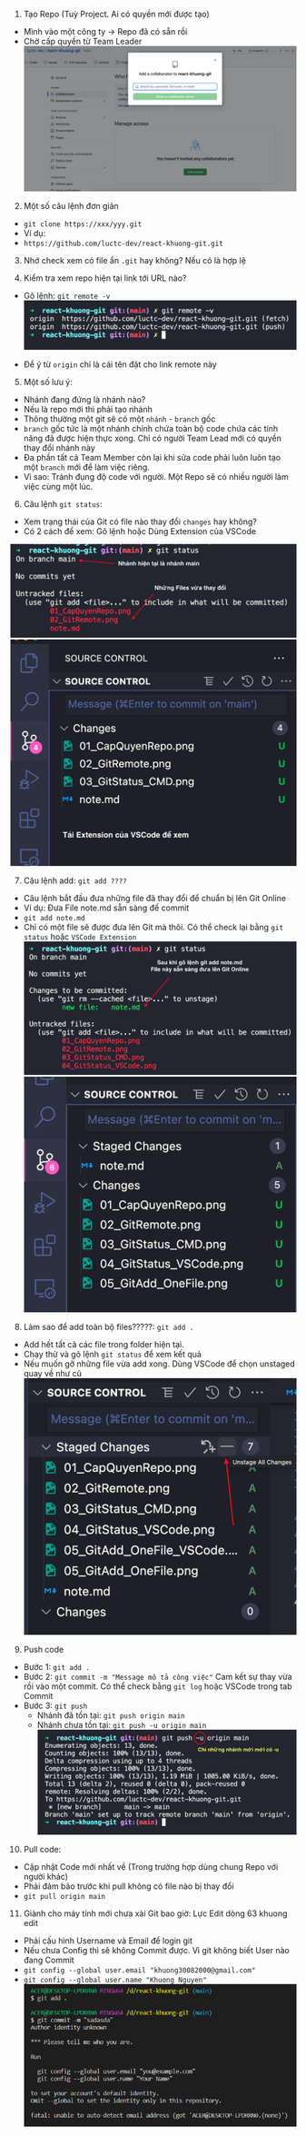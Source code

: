 1. Tạo Repo (Tuỳ Project. Ai có quyền mới được tạo)
  - Mình vào một công ty -> Repo đã có sẵn rồi
  - Chờ cấp quyền từ Team Leader
  ![](./01_CapQuyenRepo.png)

2. Một số câu lệnh đơn giản

  - `git clone https://xxx/yyy.git`
  - Ví dụ: 
  - `https://github.com/luctc-dev/react-khuong-git.git`

3. Nhớ check xem có file ẩn `.git` hay không? Nếu có là hợp lệ

4. Kiểm tra xem repo hiện tại link tới URL nào?
  - Gõ lệnh: `git remote -v`
  ![](./02_GitRemote.png)

  - Để ý từ `origin` chỉ là cái tên đặt cho link remote này

5. Một số lưu ý:
  - Nhánh đang đứng là nhánh nào?
  - Nếu là repo mới thì phải tạo nhánh
  - Thông thường một git sẽ có một `nhánh` - `branch` gốc
  - `branch` gốc tức là một nhánh chính chứa toàn bộ code chứa các tính năng đã được hiện thực xong. Chỉ có người Team Lead mới có quyền thay đổi nhánh này
  - Đa phần tất cả Team Member còn lại khi sửa code phải luôn luôn tạo một `branch` mới để làm việc riêng.
  - Vì sao: Tránh đụng độ code với người. Một Repo sẽ có nhiều người làm việc cùng một lúc.

6. Câu lệnh `git status`:
  - Xem trạng thái của Git có file nào thay đổi `changes` hay không?
  - Có 2 cách để xem: Gõ lệnh hoặc Dùng Extension của VSCode

  ![](./03_GitStatus_CMD.png)
  ![](./04_GitStatus_VSCode.png)

7. Câu lệnh add: `git add ????`
  - Câu lệnh bắt đầu đưa những file đã thay đổi để chuẩn bị lên Git Online
  - Ví dụ: Đưa File note.md sẵn sàng để commit
  - `git add note.md`
  - Chỉ có một file sẽ được đưa lên Git mà thôi. Có thể check lại bằng `git status` hoặc `VSCode Extension`
  ![](./05_GitAdd_OneFile.png)
  ![](./05_GitAdd_OneFile_VSCode.png)

8. Làm sao để add toàn bộ files?????: `git add .`
  - Add hết tất cả các file trong folder hiện tại.
  - Chạy thử và gõ lệnh `git status` để xem kết quả
  - Nếu muốn gỡ những file vừa add xong. Dùng VSCode để chọn unstaged quay về như cũ
  ![](./06_UnstagedChange.png)
  
9. Push code
  - Bước 1: `git add .`
  - Bước 2: `git commit -m "Message mô tả công việc"`
    Cam kết sự thay vừa rồi vào một commit. Có thể check bằng `git log` hoặc VSCode trong tab Commit
  - Bước 3: `git push`
    - Nhánh đã tồn tại: `git push origin main`
    - Nhánh chưa tồn tại: `git push -u origin main`
    ![](./07_GitPush_NewBranch.png)

10. Pull code:
  - Cập nhật Code mới nhất về (Trong trường hợp dùng chung Repo với người khác)
  - Phải đảm bảo trước khi pull không có file nào bị thay đổi
  - `git pull origin main`


11. Giành cho máy tính mới chưa xài Git bao giờ: Lực Edit dòng 63 khuong edit
  - Phải cấu hình Username và Email để login git
  - Nếu chưa Config thì sẽ không Commit được. Vì git không biết User nào đang Commit
  - `git config --global user.email "khuong30082000@gmail.com"`
  - `git config --global user.name "Khuong Nguyen"`
  ![](./08_GitCommit_Failed.PNG)